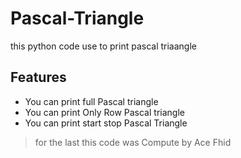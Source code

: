 # Pascal-Triangle
this python code use to print pascal triaangle
## Features
* You can print full Pascal triangle
* You can print Only Row Pascal triangle
* You can print start stop Pascal Triangle
> for the last this code was Compute by Ace Fhid 
